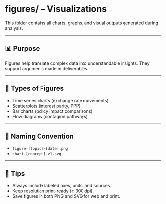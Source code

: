 # figures/ – Visualizations

This folder contains all charts, graphs, and visual outputs generated during analysis.

---

## 📊 Purpose

Figures help translate complex data into understandable insights. They support arguments made in deliverables.

---

## 📂 Types of Figures

- Time series charts (exchange rate movements)  
- Scatterplots (interest parity, PPP)  
- Bar charts (policy impact comparisons)  
- Flow diagrams (contagion pathways)

---

## 📎 Naming Convention

- `figure-[topic]-[date].png`  
- `chart-[concept]-v1.svg`  

---

## 📌 Tips

- Always include labeled axes, units, and sources.  
- Keep resolution print-ready (≥ 300 dpi).  
- Save figures in both PNG and SVG for web and print.

  
